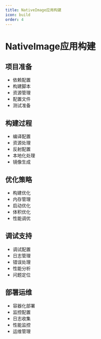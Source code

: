 ```yaml
---
title: NativeImage应用构建
icon: build
order: 4
---
```


# NativeImage应用构建

## 项目准备
- 依赖配置
- 构建脚本
- 资源管理
- 配置文件
- 测试准备

## 构建过程
- 编译配置
- 资源处理
- 反射配置
- 本地化处理
- 镜像生成

## 优化策略
- 构建优化
- 内存管理
- 启动优化
- 体积优化
- 性能调优

## 调试支持
- 调试配置
- 日志管理
- 错误处理
- 性能分析
- 问题定位

## 部署运维
- 容器化部署
- 监控配置
- 日志收集
- 性能监控
- 运维管理
